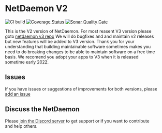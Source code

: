 # NetDaemon V2 

![CI build](https://github.com/net-daemon/netdaemon/workflows/CI%20build/badge.svg?branch=main) [![Coverage Status](https://coveralls.io/repos/github/net-daemon/netdaemon/badge.svg?branch=dev)](https://coveralls.io/github/net-daemon/netdaemon?branch=dev) [![Sonar Quality Gate](https://img.shields.io/sonar/quality_gate/net-daemon_netdaemon?server=https%3A%2F%2Fsonarcloud.io)](https://sonarcloud.io/summary/overall?id=net-daemon_netdaemon)

This is the V2 version of NetDaemon. For most reasent V3 version please goto [netdaemon v3 repo](https://github.com/net-daemon/netdaemon)
We will do bugfixes and and maintain v2 releases but new features will be added to V3 version. Thank you for your understanding that building maintainable software sometimes makes you need to do breaking changes to be able to maintain software on a free time basis. We recomend you adopt your apps to V3 when it is released sometime early 2022.

## Issues

If you have issues or suggestions of improvements for both versions, please [add an issue](https://github.com/net-daemon/netdaemon/issues)

## Discuss the NetDaemon

Please [join the Discord server](https://discord.gg/K3xwfcX) to get support or if you want to contribute and help others.
